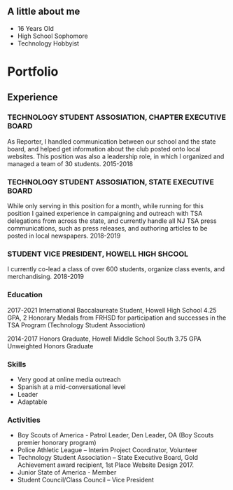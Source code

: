 ## A little about me

- 16 Years Old
- High School Sophomore
- Technology Hobbyist


# Portfolio

## Experience

### TECHNOLOGY STUDENT ASSOSIATION, CHAPTER EXECUTIVE BOARD
As Reporter, I handled communication between our school and the state board, and helped get
information about the club posted onto local websites. This position was also a leadership role, in
which I organized and managed a team of 30 students.
2015-2018

### TECHNOLOGY STUDENT ASSOSIATION, STATE EXECUTIVE BOARD
While only serving in this position for a month, while running for this position I gained experience
in campaigning and outreach with TSA delegations from across the state, and currently handle all
NJ TSA press communications, such as press releases, and authoring articles to be posted in local
newspapers.
2018-2019

### STUDENT VICE PRESIDENT, HOWELL HIGH SHCOOL
I currently co-lead a class of over 600 students, organize class events, and merchandising.
2018-2019

### Education


2017-2021
International Baccalaureate Student, Howell High School
4.25 GPA, 2 Honorary Medals from FRHSD for participation and successes in the TSA Program
(Technology Student Association)

2014-2017
Honors Graduate, Howell Middle School South
3.75 GPA Unweighted Honors Graduate

### Skills
- Very good at online media outreach
- Spanish at a mid-conversational level
- Leader
- Adaptable

### Activities
- Boy Scouts of America - Patrol Leader, Den Leader, OA (Boy Scouts premier honorary program)
- Police Athletic League – Interim Project Coordinator, Volunteer
- Technology Student Association – State Executive Board, Gold Achievement award recipient, 1st Place Website Design 2017.
- Junior State of America - Member
- Student Council/Class Council – Vice President
